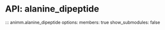 # API: alanine_dipeptide

::: animm.alanine_dipeptide
    options:
      members: true
      show_submodules: false
